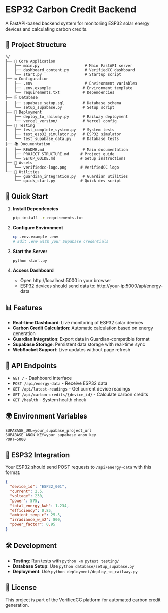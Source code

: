 # ESP32 Carbon Credit Backend

A FastAPI-based backend system for monitoring ESP32 solar energy devices and calculating carbon credits.

## 📁 Project Structure

```
h/
├── 📄 Core Application
│   ├── main.py                    # Main FastAPI server
│   ├── dashboard_content.py       # VerifiedCC dashboard
│   └── start.py                   # Startup script
├── ⚙️ Configuration
│   ├── .env                       # Environment variables
│   ├── .env.example              # Environment template
│   └── requirements.txt          # Dependencies
├── 🗄️ Database
│   ├── supabase_setup.sql        # Database schema
│   └── setup_supabase.py         # Setup script
├── 🚀 Deployment
│   ├── deploy_to_railway.py      # Railway deployment
│   └── vercel_version/           # Vercel config
├── 🧪 Testing
│   ├── test_complete_system.py   # System tests
│   ├── test_esp32_simulator.py   # ESP32 simulator
│   └── test_supabase_data.py     # Database tests
├── 📚 Documentation
│   ├── README.md                 # Main documentation
│   ├── PROJECT_STRUCTURE.md     # Project guide
│   └── SETUP_GUIDE.md           # Setup instructions
├── 🎨 Assets
│   └── verifiedcc-logo.png      # VerifiedCC logo
└── 🔧 Utilities
    ├── guardian_integration.py   # Guardian utilities
    └── quick_start.py           # Quick dev script
```

## 🚀 Quick Start

1. **Install Dependencies**
   ```bash
   pip install -r requirements.txt
   ```

2. **Configure Environment**
   ```bash
   cp .env.example .env
   # Edit .env with your Supabase credentials
   ```

3. **Start the Server**
   ```bash
   python start.py
   ```

4. **Access Dashboard**
   - Open http://localhost:5000 in your browser
   - ESP32 devices should send data to: http://your-ip:5000/api/energy-data

## 📊 Features

- **Real-time Dashboard**: Live monitoring of ESP32 solar devices
- **Carbon Credit Calculation**: Automatic calculation based on energy generation
- **Guardian Integration**: Export data in Guardian-compatible format
- **Supabase Storage**: Persistent data storage with real-time sync
- **WebSocket Support**: Live updates without page refresh

## 🔧 API Endpoints

- `GET /` - Dashboard interface
- `POST /api/energy-data` - Receive ESP32 data
- `GET /api/latest-readings` - Get current device readings
- `GET /api/carbon-credits/{device_id}` - Calculate carbon credits
- `GET /health` - System health check

## 🌍 Environment Variables

```env
SUPABASE_URL=your_supabase_project_url
SUPABASE_ANON_KEY=your_supabase_anon_key
PORT=5000
```

## 📱 ESP32 Integration

Your ESP32 should send POST requests to `/api/energy-data` with this format:

```json
{
  "device_id": "ESP32_001",
  "current": 2.5,
  "voltage": 230,
  "power": 575,
  "total_energy_kwh": 1.234,
  "efficiency": 0.85,
  "ambient_temp_c": 25.5,
  "irradiance_w_m2": 800,
  "power_factor": 0.95
}
```

## 🛠️ Development

- **Testing**: Run tests with `python -m pytest testing/`
- **Database Setup**: Use `python database/setup_supabase.py`
- **Deployment**: Use `python deployment/deploy_to_railway.py`

## 📄 License

This project is part of the VerifiedCC platform for automated carbon credit generation.